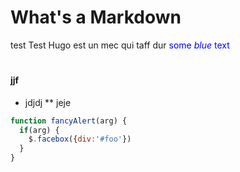 # What's a Markdown
test
Test Hugo est un mec qui taff dur <span style="color:blue">some *blue* text</span>
# 
#### jjf
* jdjdj
** jeje
```javascript
function fancyAlert(arg) {
  if(arg) {
    $.facebox({div:'#foo'})
  }
}
```

